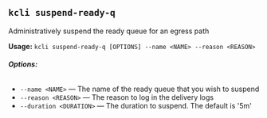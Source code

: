## `kcli suspend-ready-q`

Administratively suspend the ready queue for an egress path

**Usage:** `kcli suspend-ready-q [OPTIONS] --name <NAME> --reason <REASON>`

###### **Options:**

* `--name <NAME>` — The name of the ready queue that you wish to suspend
* `--reason <REASON>` — The reason to log in the delivery logs
* `--duration <DURATION>` — The duration to suspend. The default is '5m'



